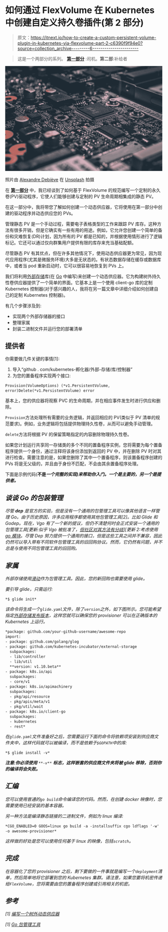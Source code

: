 # 如何通过 FlexVolume 在 Kubernetes 中创建自定义持久卷插件(第 2 部分)

> 原文：<https://itnext.io/how-to-create-a-custom-persistent-volume-plugin-in-kubernetes-via-flexvolume-part-2-c6390f9f94e0?source=collection_archive---------6----------------------->

> 这是一个两部分的系列。 [**第一部分**](/how-to-create-a-custom-persistent-volume-plugin-in-kubernetes-via-flexvolume-part-1-f6d9d966e123) :司机。**第二部**:补给者

![](img/9b7c667900b047553ba5d8c4a9dc161a.png)

照片由 [Alexandre Debiève](https://unsplash.com/@alexkixa?utm_source=medium&utm_medium=referral) 在 [Unsplash](https://unsplash.com?utm_source=medium&utm_medium=referral) 拍摄

在 [**第一部分**](/how-to-create-a-custom-persistent-volume-plugin-in-kubernetes-via-flexvolume-part-1-f6d9d966e123) 中，我已经谈到了如何基于 FlexVolume 的规范编写一个定制的永久卷(PV)驱动程序，它使人们能够创建与定制的 PV 生命周期相集成的静态 PV。

在这一部分中，我将带您了解如何创建一个动态供应器，它将使用在第一部分中创建的驱动程序并动态供应您的 PVs。

管理静态 PV 是一个手动过程，需要电子表格类型的工作来跟踪 PV 库存。这种方法有很多开销，但是它确实有一些有用的用途。例如，它允许您创建一个简单的备份和灾难恢复(DR)计划，因为所有的 PV 都是已知的，并根据使用情形进行了逻辑标记。它还可以通过仅向群集用户提供有限的库存来充当基础配额。

尽管静态 PV 有其优点，但在许多其他情况下，使用动态供应器更为常见，因为现代应用程序(尤其是微服务环境)大多是无状态的。有状态数据存储在缓存或数据库中，或者当 pod 重新启动时，它可以很容易地恢复到 PVs 上。

我们将利用[外部存储](https://github.com/kubernetes-incubator/external-storage)库(在 [Go](https://golang.org/) 中编写)来创建一个动态供应器。它为构建树外持久性卷供应器提供了一个简单的界面。它基本上是一个使用 client-go 库的定制 Kubernetes 控制器(对于感兴趣的人，我将在另一篇文章中详细介绍如何创建自己的定制 Kubernetes 控制器)。

有几个步骤涉及到:

*   实现两个外部存储器的接口
*   整理家属
*   封装二进制文件并运行您的部署清单

## 提供者

你需要做几件关键的事情[1]:

1.  导入“github . com/kubernetes-孵化器/外部-存储/库/控制器”
2.  为您的置备程序实现两个接口:

```
Provision(VolumeOptions) (*v1.PersistentVolume, error)Delete(*v1.PersistentVolume) error
```

基本上，您的供应器将观察 PVC 的生命周期，并在相应事件发生时进行供应和删除。

`Provision`方法处理所有需要的业务逻辑，并返回相应的 PV(类似于 PV 清单的规范要求)。例如，业务逻辑将包括提供物理持久性卷，从而可以避免手动管理。

`delete`方法将根据 PV 的保留策略指定的内容删除物理持久性卷。

如果您计划运行共享同一存储类的多个不同的置备程序实例，您将需要为每个置备程序提供一个身份，通过注释将该身份添加到返回的 PV 中，并在删除 PV 时对其进行检查。需要注意的是，如果您删除了其中一个置备程序，则该置备程序创建的 PVs 将是无父级的，并且由于身份不匹配，不会由其余置备程序处理。

下面是示例代码(**不是*一个完整的实现)来帮助你入门。一个是主要的，另一个是提供者。***

## *谈谈 Go 的包装管理*

*尽管 **dep** 是官方的实验，但是没有一个通用的包管理工具可以像其他语言一样管理 Go。由于历史原因，许多应用程序都使用其他包管理工具[2]。比如 Glide 和 Godep。现在，Vgo 有了一个新的提议，但仍不清楚何时会正式安装一个通用的包管理工具[更新:似乎 Vgo 被批准了，[但社区对其方法有分歧](https://codeengineered.com/blog/2018/golang-godep-to-vgo/#comment-3912763285)][更新 2:考虑使用 [go 模块](https://blog.golang.org/using-go-modules)。尽管 Dep 努力提供一个通用的接口，但是这些工具之间并不兼容，因此仍然可以导入带有不同软件包管理工具的旧回购协议。然而，它仍然有问题，并不总是与使用不同包管理工具的旧回购。*

## *家属*

*外部存储使用[滑动](https://github.com/Masterminds/glide)作为包管理工具。因此，您的新回购也需要使用 glide。*

*要引导 glide，只需运行:*

```
*$ glide init*
```

*该命令将生成一个`glide.yaml`文件，除了`version`之外，如下图所示。您可能希望指定[外部存储发布版本](https://github.com/kubernetes-incubator/external-storage/releases)，这样您就可以确保您的 provisioner 可以在正确版本的 Kubernetes 上运行。*

```
*package: github.com/your-github-username/awesome-repo
import:
- package: github.com/golang/glog
- package: github.com/kubernetes-incubator/external-storage
  subpackages:
  - lib/controller
  - lib/util
  **version: v1.10.beta**
- package: k8s.io/api
  subpackages:
  - core/v1
- package: k8s.io/apimachinery
  subpackages:
  - pkg/api/resource
  - pkg/apis/meta/v1
  - pkg/util/wait
- package: k8s.io/client-go
  subpackages:
  - kubernetes
  - rest*
```

*在`glide.yaml`文件准备好之后，您需要运行下面的命令将依赖项安装到供应商文件夹中，这样代码就可以被编译，而不是依赖于`$GOPATH`中的库:*

```
*$ glide install -v*
```

***注意:你必须使用** `**-v**` **标志，这样嵌套的供应商文件夹将被 glide 移除，否则你的编译将会失败。***

## *汇编*

*您可以使用普通的`go build`命令编译您的代码。然而，在创建 docker 映像时，您需要使用已经安装的基本容器。*

*另一种方法是编译静态链接的二进制文件，例如为 linux 编译:*

```
*CGO_ENABLED=0 GOOS=linux go build -a -installsuffix cgo ldflags '-w' -o awesome-provisioner*
```

*这样做的好处是您可以使用任何基于 linux 的映像，包括`scratch`。*

## *完成*

*在容器化了您的 provisioner 之后，剩下要做的一件事就是编写一个`deployment`清单，然后简单地将它部署到您的 Kubernetes 集群。请注意，如果您要将机密传递给`FlexVolume`，您将需要由您的置备程序创建或引用相关的机密。*

## *参考*

*[1] [编写一个树外动态供应器](https://github.com/kubernetes-incubator/external-storage/blob/master/docs/demo/hostpath-provisioner/README.md)*

*[1] [Go 包管理工具](https://github.com/golang/go/wiki/PackageManagementTools)*